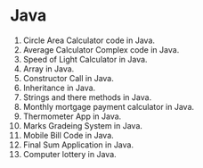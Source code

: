 Java
====
1) Circle Area Calculator code in Java. 
2) Average Calculator Complex code in Java. 
3) Speed of Light Calculator in Java.
4) Array in Java. 
5) Constructor Call in Java. 
6) Inheritance in Java. 
7) Strings and there methods in Java. 
8) Monthly mortgage payment calculator in Java.
9) Thermometer App in Java.
10) Marks Gradeing System in Java.
11) Mobile Bill Code in Java.
12) Final Sum Application in Java.
13) Computer lottery in Java.
